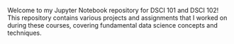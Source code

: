 Welcome to my Jupyter Notebook repository for DSCI 101 and DSCI 102! This repository contains various projects and assignments that I worked on during these courses, covering fundamental data science concepts and techniques.
